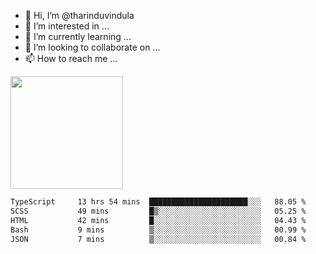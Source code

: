 - 👋 Hi, I’m @tharinduvindula
- 👀 I’m interested in ...
- 🌱 I’m currently learning ...
- 💞️ I’m looking to collaborate on ...
- 📫 How to reach me ...

<!---
tharinduvindula/tharinduvindula is a ✨ special ✨ repository because its `README.md` (this file) appears on your GitHub profile.
You can click the Preview link to take a look at your changes.
--->

<img height="180em" src="https://github-readme-stats.vercel.app/api?username=tharinduvindula&show_icons=true&hide_border=false&&count_private=true&include_all_commits=true" />


<!--START_SECTION:waka-->

```txt
TypeScript     13 hrs 54 mins  ██████████████████████░░░   88.05 %
SCSS           49 mins         █▒░░░░░░░░░░░░░░░░░░░░░░░   05.25 %
HTML           42 mins         █░░░░░░░░░░░░░░░░░░░░░░░░   04.43 %
Bash           9 mins          ▒░░░░░░░░░░░░░░░░░░░░░░░░   00.99 %
JSON           7 mins          ▒░░░░░░░░░░░░░░░░░░░░░░░░   00.84 %
```

<!--END_SECTION:waka-->
